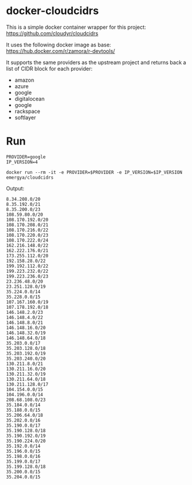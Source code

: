 # docker-cloudcidrs

This is a simple docker container wrapper for this project: https://github.com/cloudyr/cloudcidrs

It uses the following docker image as base: https://hub.docker.com/r/zamora/r-devtools/

It supports the same providers as the upstream project and returns back a list of CIDR block for each provider:

* amazon
* azure
* google
* digitalocean
* google
* rackspace
* softlayer

# Run

```
PROVIDER=google
IP_VERSION=4

docker run --rm -it -e PROVIDER=$PROVIDER -e IP_VERSION=$IP_VERSION emergya/cloudcidrs
```

Output:
```
8.34.208.0/20
8.35.192.0/21
8.35.200.0/23
108.59.80.0/20
108.170.192.0/20
108.170.208.0/21
108.170.216.0/22
108.170.220.0/23
108.170.222.0/24
162.216.148.0/22
162.222.176.0/21
173.255.112.0/20
192.158.28.0/22
199.192.112.0/22
199.223.232.0/22
199.223.236.0/23
23.236.48.0/20
23.251.128.0/19
35.224.0.0/14
35.228.0.0/15
107.167.160.0/19
107.178.192.0/18
146.148.2.0/23
146.148.4.0/22
146.148.8.0/21
146.148.16.0/20
146.148.32.0/19
146.148.64.0/18
35.203.0.0/17
35.203.128.0/18
35.203.192.0/19
35.203.240.0/20
130.211.8.0/21
130.211.16.0/20
130.211.32.0/19
130.211.64.0/18
130.211.128.0/17
104.154.0.0/15
104.196.0.0/14
208.68.108.0/23
35.184.0.0/14
35.188.0.0/15
35.206.64.0/18
35.202.0.0/16
35.190.0.0/17
35.190.128.0/18
35.190.192.0/19
35.190.224.0/20
35.192.0.0/14
35.196.0.0/15
35.198.0.0/16
35.199.0.0/17
35.199.128.0/18
35.200.0.0/15
35.204.0.0/15
```
